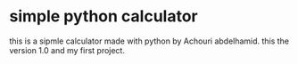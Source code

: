 # simple python calculator
this is a sipmle calculator made with python by Achouri abdelhamid.
this the version 1.0 and my first project.
